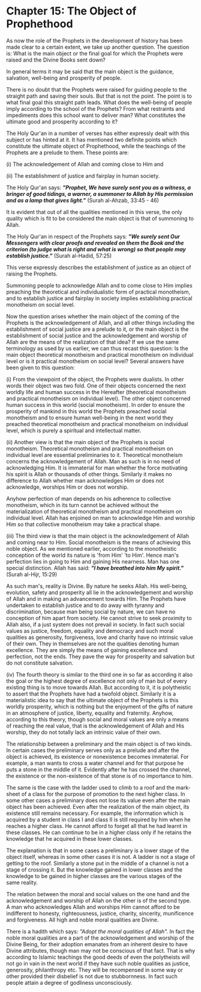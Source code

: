 Chapter 15: The Object of Prophethood
=====================================

As now the role of the Prophets in the development of history has been
made clear to a certain extent, we take up another question. The
question is: What is the main object or the final goal for which the
Prophets were raised and the Divine Books sent down?

In general terms it may be said that the main object is the guidance,
salvation, well-being and prosperity of people.

There is no doubt that the Prophets were raised for guiding people to
the straight path and saving their souls. But that is not the point. The
point is to what final goal this straight path leads. What does the
well-being of people imply according to the school of the Prophets? From
what restraints and impediments does this school want to deliver man?
What constitutes the ultimate good and prosperity according to it?

The Holy Qur'an in a number of verses has either expressly dealt with
this subject or has hinted at it. It has mentioned two definite points
which constitute the ultimate object of Prophethood, while the teachings
of the Prophets are a prelude to them. These points are:

(i) The acknowledgement of Allah and coming close to Him and

(ii) The establishment of justice and fairplay in human society.

The Holy Qur'an says: ***"Prophet, We have surely sent you as a witness,
a bringer of good tidings, a warner, a summoner to Allah by His
permission and as a lamp that gives light."*** (Surah al-Ahzab, 33:45 -
46)

It is evident that out of all the qualities mentioned in this verse, the
only quality which is fit to be considered the main object is that of
summoning to Allah.

The Holy Qur'an in respect of the Prophets says: ***"We surely sent Our
Messengers with clear proofs and revealed on them the Book and the
criterion (to judge what is right and what is wrong) so that people may
establish justice."*** (Surah al-Hadid, 57:25)

This verse expressly describes the establishment of justice as an object
of raising the Prophets.

Summoning people to acknowledge Allah and to come close to Him implies
preaching the theoretical and individualistic form of practical
monotheism, and to establish justice and fairplay in society implies
establishing practical monotheism on social level.

Now the question arises whether the main object of the coming of the
Prophets is the acknowledgement of Allah, and all other things including
the establishment of social justice are a prelude to it, or the main
object is the establishment of social justice and the acknowledgement
and worship of Allah are the means of the realization of that idea? If
we use the same terminology as used by us earlier, we can thus recast
this question: Is the main object theoretical monotheism and practical
monotheism on individual level or is it practical monotheism on social
level? Several answers have been given to this question:

(i) From the viewpoint of the object, the Prophets were dualists. In
other words their object was two fold. One of their objects concerned
the next worldly life and human success in the Hereafter (theoretical
monotheism and practical monotheism on individual level). The other
object concerned human success in this world (social monotheism). In
order to ensure the prosperity of mankind in this world the Prophets
preached social monotheism and to ensure human well-being in the next
world they preached theoretical monotheism and practical monotheism on
individual level, which is purely a spiritual and intellectual matter.

(ii) Another view is that the main object of the Prophets is social
monotheism. Theoretical monotheism and practical monotheism on
individual level are essential preliminaries to it. Theoretical
monotheism concerns the acknowledgement of Allah. Man as such is in no
need of acknowledging Him. It is immaterial for man whether the force
motivating his spirit is Allah or thousands of other things. Similarly
it makes no difference to Allah whether man acknowledges Him or does not
acknowledge, worships Him or does not worship.

Anyhow perfection of man depends on his adherence to collective
monotheism, which in its turn cannot be achieved without the
materialization of theoretical monotheism and practical monotheism on
individual level. Allah has enjoined on man to acknowledge Him and
worship Him so that collective monotheism may take a practical shape.

(iii) The third view is that the main object is the acknowledgement of
Allah and coming near to Him. Social monotheism is the means of
achieving this noble object. As we mentioned earlier, according to the
monotheistic conception of the world its nature is 'from Him' 'to Him'.
Hence man's perfection lies in going to Him and gaining His nearness.
Man has one special distinction. Allah has said: ***"I have breathed
into him My spirit."*** (Surah al-Hijr, 15:29)

As such man's, reality is Divine. By nature he seeks Allah. His
well-being, evolution, safety and prosperity all lie in the
acknowledgement and worship of Allah and in making an advancement
towards Him. The Prophets have undertaken to establish justice and to do
away with tyranny and discrimination, because man being social by
nature, we can have no conception of him apart from society. He cannot
strive to seek proximity to Allah also, if a just system does not
prevail in society. In fact such social values as justice, freedom,
equality and democracy and such moral qualities as generosity,
forgiveness, love and charity have no intrinsic value of their own. They
in themselves are not the qualities denoting human excellence. They are
simply the means of gaining excellence and perfection, not the ends.
They pave the way for prosperity and salvation but do not constitute
salvation.

(iv) The fourth theory is similar to the third one in so far as
according it also the goal or the highest degree of excellence not only
of man but of every existing thing is to move towards Allah. But
according to it, it is polytheistic to assert that the Prophets have had
a twofold object. Similarly it is a materialistic idea to say that the
ultimate object of the Prophets is this worldly prosperity, which is
nothing but the enjoyment of the gifts of nature in an atmosphere of
justice, liberty, equality and fraternity. Anyhow, according to this
theory, though social and moral values are only a means of reaching the
real value, that is the acknowledgement of Allah and His worship, they
do not totally lack an intrinsic value of their own.

The relationship between a preliminary and the main object is of two
kinds. In certain cases the preliminary serves only as a prelude and
after the object is achieved, its existence or nonexistence becomes
immaterial. For example, a man wants to cross a water channel and for
that purpose he puts a stone in the middle of it. Evidently after he has
crossed the channel, the existence or the non-existence of that stone is
of no importance to him.

The same is the case with the ladder used to climb to a roof and the
mark-sheet of a class for the purpose of promotion to the next higher
class. In some other cases a preliminary does not lose its value even
after the main object has been achieved. Even after the realization of
the main object, its existence still remains necessary. For example, the
information which is acquired by a student in class I and class II is
still required by him when he reaches a higher class. He cannot afford
to forget all that he had learnt in these classes. He can continue to be
in a higher class only if he retains the knowledge that he acquired in
these lower classes.

The explanation is that in some cases a preliminary is a lower stage of
the object itself, whereas in some other cases it is not. A ladder is
not a stage of getting to the roof. Similarly a stone put in the middle
of a channel is not a stage of crossing it. But the knowledge gained in
lower classes and the knowledge to be gained in higher classes are the
various stages of the same reality.

The relation between the moral and social values on the one hand and the
acknowledgement and worship of Allah on the other is of the second type.
A man who acknowledges Allah and worships Him cannot afford to be
indifferent to honesty, righteousness, justice, charity, sincerity,
munificence and forgiveness. All high and noble moral qualities are
Divine.

There is a hadith which says: *"Adopt the moral qualities of Allah".* In
fact the noble moral qualities are a part of the acknowledgement and
worship of the Divine Being, for their adoption emanates from an
inherent desire to have Divine attributes, though man may not be
conscious of that fact. That is why according to Islamic teachings the
good deeds of even the polytheists will not go in vain in the next world
if they have such noble qualities as justice, generosity, philanthropy
etc. They will be recompensed in some way or other provided their
disbelief is not due to stubbornness. In fact such people attain a
degree of godliness unconsciously.



